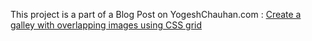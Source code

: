 This project is a part of a Blog Post on YogeshChauhan.com : <a href="https://yogeshchauhan.com/create-a-galley-with-overlapping-images-using-css-grid/" target="_blank">Create a galley with overlapping images using CSS grid</a>
